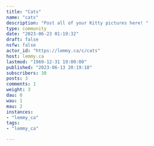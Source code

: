 ```yaml
---
title: "Cats" 
name: "cats"
description: "Post all of your Kitty pictures here! "
type: community
date: "2023-06-23 01:19:32"
draft: false
nsfw: false
actor_id: "https://lemmy.ca/c/cats"
host: lemmy.ca
lastmod: "1969-12-31 19:00:00"
published: "2023-06-13 20:19:18"
subscribers: 30
posts: 3
comments: 1
weight: 3
dau: 0
wau: 1
mau: 2
instances:
- "lemmy_ca"
tags: 
- "lemmy_ca"

---
```

